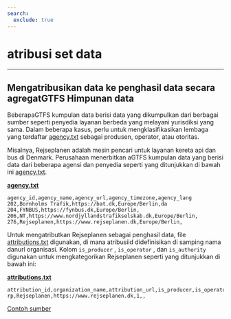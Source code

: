 ```yaml
---
search:
  exclude: true
---
```


# atribusi set data

<hr/>

## Mengatribusikan data ke penghasil data secara agregatGTFS Himpunan data

BeberapaGTFS kumpulan data berisi data yang dikumpulkan dari berbagai sumber seperti penyedia layanan berbeda yang melayani yurisdiksi yang sama. Dalam beberapa kasus, perlu untuk mengklasifikasikan lembaga yang terdaftar [agency.txt](../../reference/#agencytxt) sebagai produsen, operator, atau otoritas.

Misalnya, Rejseplanen adalah mesin pencari untuk layanan kereta api dan bus di Denmark. Perusahaan menerbitkan aGTFS kumpulan data yang berisi data dari beberapa agensi dan penyedia seperti yang ditunjukkan di bawah ini [agency.txt](../../reference/#agencytxt).

[**agency.txt**](../../reference/#agencytxt)

    agency_id,agency_name,agency_url,agency_timezone,agency_lang
    202,Bornholms Trafik,https://bat.dk,Europe/Berlin,da
    204,FYNBUS,https://fynbus.dk,Europe/Berlin,
    206,NT,https://www.nordjyllandstrafikselskab.dk,Europe/Berlin,
    276,Rejseplanen,https://www.rejseplanen.dk,Europe/Berlin,

Untuk mengatributkan Rejseplanen sebagai penghasil data, file [attributions.txt](../../reference/#attributionstxt) digunakan, di mana atribusiid didefinisikan di samping nama danurl organisasi. Kolom `is_producer` , `is_operator` , dan `is_authority` digunakan untuk mengkategorikan Rejseplanen seperti yang ditunjukkan di bawah ini:

[**attributions.txt**](../../reference/#attributionstxt)

    attribution_id,organization_name,attribution_url,is_producer,is_operator,is_authority
    rp,Rejseplanen,https://www.rejseplanen.dk,1,,

[Contoh sumber](http://www.rejseplanen.info/labs/GTFS.zip)
